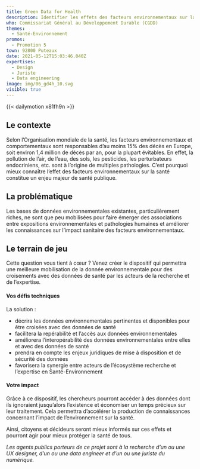 ```yaml
---
title: Green Data for Health
description: Identifier les effets des facteurs environnementaux sur la santé par la donnée
who: Commissariat Général au Développement Durable (CGDD)
themes:
  - Santé-Environnement
promos:
  - Promotion 5
town: 92800 Puteaux
date: 2021-05-12T15:03:46.040Z
expertises:
  - Design
  - Juriste
  - Data engineering
image: img/06_gd4h_10.svg
visible: true
---
```

{{< dailymotion x81fh9n >}}

## Le contexte

Selon l’Organisation mondiale de la santé, les facteurs environnementaux et comportementaux sont responsables d’au moins 15% des décès en Europe, soit environ 1,4 million de décès par an, pour la plupart évitables. En effet, la pollution de l’air, de l’eau, des sols, les pesticides, les perturbateurs endocriniens, etc. sont à l’origine de multiples pathologies. C’est pourquoi mieux connaître l’effet des facteurs environnementaux sur la santé constitue un enjeu majeur de santé publique.

## La problématique

Les bases de données environnementales existantes, particulièrement riches, ne sont que peu mobilisées pour faire émerger des associations entre expositions environnementales et pathologies humaines et améliorer les connaissances sur l’impact sanitaire des facteurs environnementaux.

## Le terrain de jeu

Cette question vous tient à cœur ? Venez créer le dispositif qui permettra une meilleure mobilisation de la donnée environnementale pour des croisements avec des données de santé par les acteurs de la recherche et de l’expertise.

#### Vos défis techniques

La solution :

* décrira les données environnementales pertinentes et disponibles pour être croisées avec des données de santé
* facilitera la repérabilité et l’accès aux données environnementales
* améliorera l’interopérabilité des données environnementales entre elles et avec des données de santé
* prendra en compte les enjeux juridiques de mise à disposition et de sécurité des données
* favorisera la synergie entre acteurs de l’écosystème recherche et l’expertise en Santé-Environnement

#### Votre impact 

Grâce à ce dispositif, les chercheurs pourront accéder à des données dont ils ignoraient jusqu’alors l’existence et économiser un temps précieux sur leur traitement. Cela permettra d’accélérer la production de connaissances concernant l’impact de l’environnement sur la santé.

Ainsi, citoyens et décideurs seront mieux informés sur ces effets et pourront agir pour mieux protéger la santé de tous.

*Les agents publics porteurs de ce projet sont à la recherche d’un ou une UX designer, d’un ou une data engineer et d’un ou une juriste du numérique.*